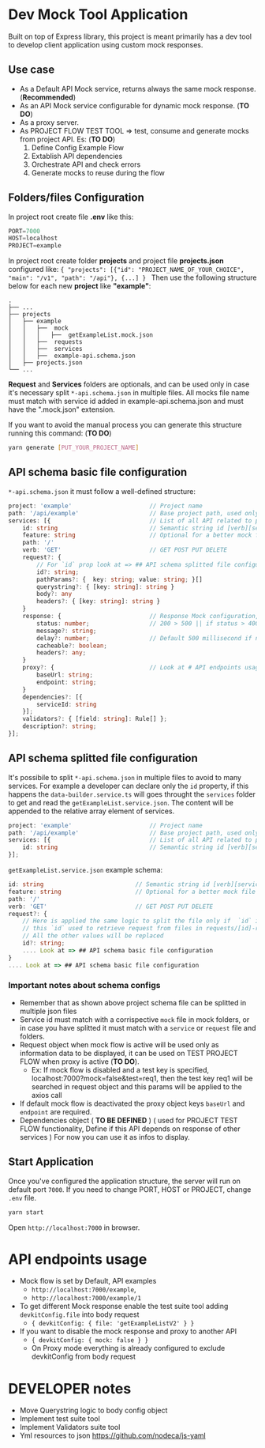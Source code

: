 # Dev Mock Tool Application
Built on top of Express library, this project is meant primarily has a dev tool to develop client application using custom mock responses.
## Use case
* As a Default API Mock service, returns always the same mock response. (**Recommended**) 
* As an API Mock service configurable for dynamic mock response. (**TO DO**)
* As a proxy server.
* As PROJECT FLOW TEST TOOL => test, consume and generate mocks from project API. Es: (**TO DO**)
    1) Define Config Example Flow 
    2) Extablish API dependencies 
    3) Orchestrate API and check errors
    4) Generate mocks to reuse during the flow

## Folders/files Configuration
In project root create file **.env** like this:
```ts
PORT=7000
HOST=localhost
PROJECT=example
```

In project root create folder **projects** and project file **projects.json** configured like:
```{ "projects": [{"id": "PROJECT_NAME_OF_YOUR_CHOICE", "main": "/v1", "path": "/api"}, {...] } ```
Then use the following structure below for each new **project** like **"example"**:
```
.
├── ...
├── projects                
│   ├── example      
│   │   ├──  mock
│   │   │   ├──  getExampleList.mock.json
│   │   ├──  requests
│   │   ├──  services
│   │   ├──  example-api.schema.json
│   ├── projects.json 
└── ...
```
**Request** and **Services** folders are optionals, and can be used only in case it's necessary split ```*-api.schema.json``` in multiple files. All mocks file name must match with service id added in example-api.schema.json and must have the ".mock.json" extension.

If you want to avoid the manual process you can generate this structure running this command: (**TO DO**)
```sh
yarn generate [PUT_YOUR_PROJECT_NAME]
```
## API schema basic file configuration
```*-api.schema.json``` it must follow a well-defined structure:
```ts
project: 'example'                      // Project name
path: '/api/example'                    // Base project path, used only for info
services: [{                            // List of all API related to project
    id: string                          // Semantic string id [verb][service method]: getExampleList
    feature: string                     // Optional for a better mock file splitting
    path: '/'                           
    verb: 'GET'                         // GET POST PUT DELETE
    request?: {
        // For `id` prop look at => ## API schema splitted file configuration
        id?: string;
        pathParams?: {  key: string; value: string; }[]
        querystring?: { [key: string]: string }
        body?: any   
        headers?: { [key: string]: string }
    }
    response: {                         // Response Mock configuration, REQUIRED
        status: number;                 // 200 > 500 || if status > 400 forceError is triggered
        message?: string;
        delay?: number;                 // Default 500 millisecond if not specified
        cacheable?: boolean;
        headers?: any;
    }
    proxy?: {                           // Look at # API endpoints usage, if mock disabled
        baseUrl: string;                
        endpoint: string;               
    }
    dependencies?: [{                   
        serviceId: string               
    }];
    validators?: { [field: string]: Rule[] };
    description?: string;
}];
```

## API schema splitted file configuration
It's possibile to split ```*-api.schema.json``` in multiple files to avoid to many services.
For example a developer can declare only the ```id``` property, if this happens the ```data-builder.service.ts``` will goes throught the ```services``` folder to get and read the ```getExampleList.service.json```. The content will be appended to the relative array element of services.
```ts
project: 'example'                      // Project name
path: '/api/example'                    // Base project path, used only for info
services: [{                            // List of all API related to project
    id: string                          // Semantic string id [verb][service method]: getExampleList
}];
```
```getExampleList.service.json``` example schema:
```ts
id: string                          // Semantic string id [verb][service method]: getExampleList
feature: string                     // Optional for a better mock file splitting
path: '/'                           
verb: 'GET'                         // GET POST PUT DELETE
request?: {
    // Here is applied the same logic to split the file only if  `id` is specified
    // this `id` used to retrieve request from files in requests/[id]-request.schema.json 
    // All the other values will be replaced
    id?: string;
    .... Look at => ## API schema basic file configuration
}
.... Look at => ## API schema basic file configuration
```

### Important notes about schema configs
* Remember that as shown above project schema file can be splitted in multiple json files
* Service id must match with a corrispective ```mock``` file in mock folders, or in case you have splitted it must match with a ```service``` or ```request``` file and folders.
* Request object when mock flow is active will be used only as information data to be displayed, it can be used on TEST PROJECT FLOW when proxy is active (**TO DO**).
    * Ex: If mock flow is disabled and a test key is specified, localhost:7000?mock=false&test=req1, then the test key req1 will be searched in request object and this params will be applied to the axios call 
* If default mock flow is deactivated the proxy object keys ```baseUrl``` and ```endpoint``` are required.
* Dependencies object ( **TO BE DEFINED** ) ( used for PROJECT TEST FLOW functionality, Define if this API depends on response of other services ) For now you can use it as infos to display.

## Start Application
Once you've configured the application structure, the server will run on default port ```7000```.
If you need to change PORT, HOST or PROJECT, change ```.env``` file. 
```sh
yarn start
```
Open ```http://localhost:7000``` in browser.

# API endpoints usage
* Mock flow is set by Default, API examples 
    * ```http://localhost:7000/example```, 
    * ```http://localhost:7000/example/1```
* To get different Mock response enable the test suite tool adding ```devkitConfig.file``` into body request
    * ```{ devkitConfig: { file: 'getExampleListV2' } }```  
* If you want to disable the mock response and proxy to another API
    * ```{ devkitConfig: { mock: false } }``` 
    * On Proxy mode everything is already configured to exclude devkitConfig from body request


# DEVELOPER notes
* Move Querystring logic to body config object
* Implement test suite tool
* Implement Validators suite tool
* Yml resources to json https://github.com/nodeca/js-yaml
